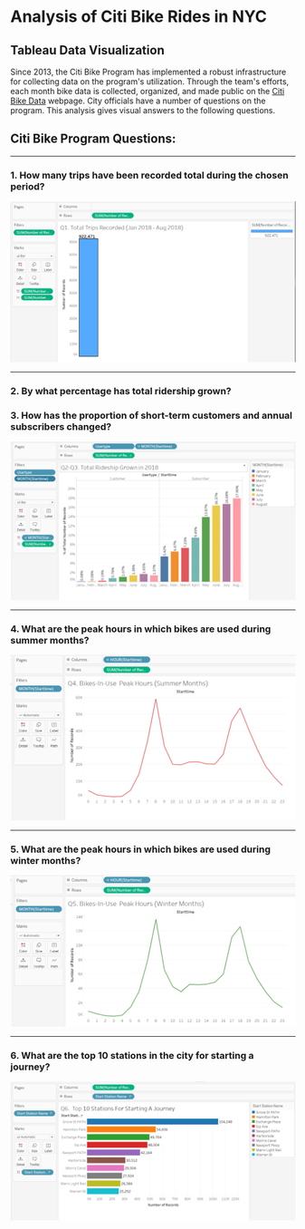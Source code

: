 
<!--lint enable no-heading-punctuation-->

# Analysis of Citi Bike Rides in NYC 
## Tableau Data Visualization 

Since 2013, the Citi Bike Program has implemented a robust infrastructure for collecting data on the program's utilization. Through the team's efforts, each month bike data is collected, organized, and made public on the [Citi Bike Data](https://www.citibikenyc.com/system-data) webpage.
City officials have a number of questions on the program. This analysis gives visual answers to the following questions.

<!--lint disable no-heading-punctuation-->

## Citi Bike Program Questions:


- - -
### 1. How many trips have been recorded total during the chosen period?

![Q1.PNG](tableau_images/Q1.PNG)


- - -
### 2. By what percentage has total ridership grown? 
### 3. How has the proportion of short-term customers and annual subscribers changed?

![Q2-Q3.PNG](tableau_images/Q2-Q3.PNG)


- - -
### 4. What are the peak hours in which bikes are used during summer months? 

![Q4.PNG](tableau_images/Q4.PNG)


- - -
### 5. What are the peak hours in which bikes are used during winter months?

![Q5.PNG](tableau_images/Q5.PNG)


- - -
### 6. What are the top 10 stations in the city for starting a journey? 

![Q6.PNG](tableau_images/Q6.PNG)
